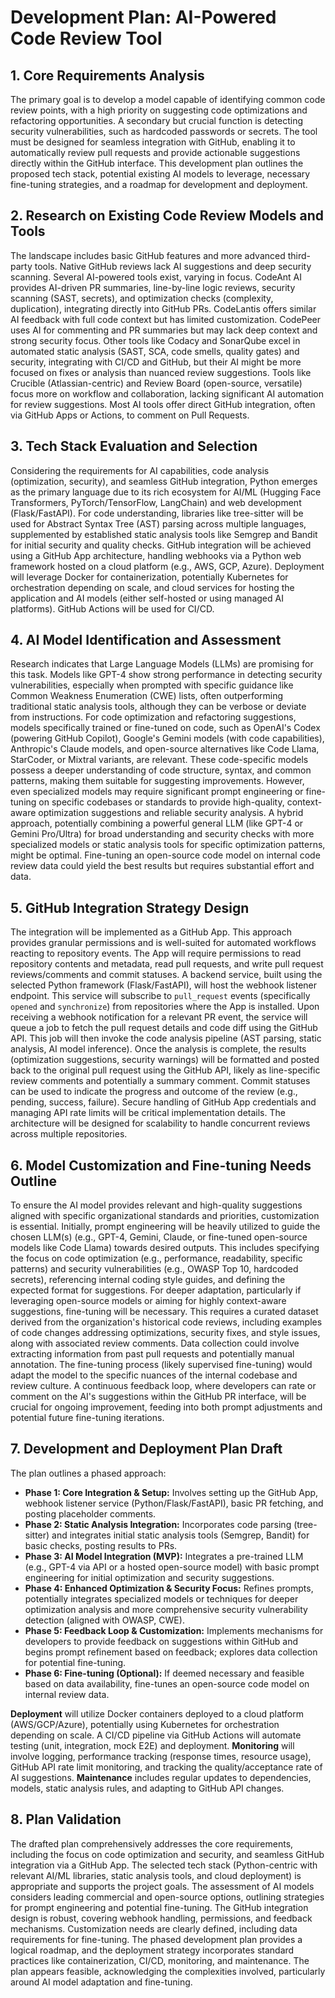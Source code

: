 # Development Plan: AI-Powered Code Review Tool

## 1. Core Requirements Analysis

The primary goal is to develop a model capable of identifying common code review points, with a high priority on suggesting code optimizations and refactoring opportunities. A secondary but crucial function is detecting security vulnerabilities, such as hardcoded passwords or secrets. The tool must be designed for seamless integration with GitHub, enabling it to automatically review pull requests and provide actionable suggestions directly within the GitHub interface. This development plan outlines the proposed tech stack, potential existing AI models to leverage, necessary fine-tuning strategies, and a roadmap for development and deployment.

## 2. Research on Existing Code Review Models and Tools

The landscape includes basic GitHub features and more advanced third-party tools. Native GitHub reviews lack AI suggestions and deep security scanning. Several AI-powered tools exist, varying in focus. CodeAnt AI provides AI-driven PR summaries, line-by-line logic reviews, security scanning (SAST, secrets), and optimization checks (complexity, duplication), integrating directly into GitHub PRs. CodeLantis offers similar AI feedback with full code context but has limited customization. CodePeer uses AI for commenting and PR summaries but may lack deep context and strong security focus. Other tools like Codacy and SonarQube excel in automated static analysis (SAST, SCA, code smells, quality gates) and security, integrating with CI/CD and GitHub, but their AI might be more focused on fixes or analysis than nuanced review suggestions. Tools like Crucible (Atlassian-centric) and Review Board (open-source, versatile) focus more on workflow and collaboration, lacking significant AI automation for review suggestions. Most AI tools offer direct GitHub integration, often via GitHub Apps or Actions, to comment on Pull Requests.

## 3. Tech Stack Evaluation and Selection

Considering the requirements for AI capabilities, code analysis (optimization, security), and seamless GitHub integration, Python emerges as the primary language due to its rich ecosystem for AI/ML (Hugging Face Transformers, PyTorch/TensorFlow, LangChain) and web development (Flask/FastAPI). For code understanding, libraries like tree-sitter will be used for Abstract Syntax Tree (AST) parsing across multiple languages, supplemented by established static analysis tools like Semgrep and Bandit for initial security and quality checks. GitHub integration will be achieved using a GitHub App architecture, handling webhooks via a Python web framework hosted on a cloud platform (e.g., AWS, GCP, Azure). Deployment will leverage Docker for containerization, potentially Kubernetes for orchestration depending on scale, and cloud services for hosting the application and AI models (either self-hosted or using managed AI platforms). GitHub Actions will be used for CI/CD.

## 4. AI Model Identification and Assessment

Research indicates that Large Language Models (LLMs) are promising for this task. Models like GPT-4 show strong performance in detecting security vulnerabilities, especially when prompted with specific guidance like Common Weakness Enumeration (CWE) lists, often outperforming traditional static analysis tools, although they can be verbose or deviate from instructions. For code optimization and refactoring suggestions, models specifically trained or fine-tuned on code, such as OpenAI's Codex (powering GitHub Copilot), Google's Gemini models (with code capabilities), Anthropic's Claude models, and open-source alternatives like Code Llama, StarCoder, or Mixtral variants, are relevant. These code-specific models possess a deeper understanding of code structure, syntax, and common patterns, making them suitable for suggesting improvements. However, even specialized models may require significant prompt engineering or fine-tuning on specific codebases or standards to provide high-quality, context-aware optimization suggestions and reliable security analysis. A hybrid approach, potentially combining a powerful general LLM (like GPT-4 or Gemini Pro/Ultra) for broad understanding and security checks with more specialized models or static analysis tools for specific optimization patterns, might be optimal. Fine-tuning an open-source code model on internal code review data could yield the best results but requires substantial effort and data.

## 5. GitHub Integration Strategy Design

The integration will be implemented as a GitHub App. This approach provides granular permissions and is well-suited for automated workflows reacting to repository events. The App will require permissions to read repository contents and metadata, read pull requests, and write pull request reviews/comments and commit statuses. A backend service, built using the selected Python framework (Flask/FastAPI), will host the webhook listener endpoint. This service will subscribe to `pull_request` events (specifically `opened` and `synchronize`) from repositories where the App is installed. Upon receiving a webhook notification for a relevant PR event, the service will queue a job to fetch the pull request details and code diff using the GitHub API. This job will then invoke the code analysis pipeline (AST parsing, static analysis, AI model inference). Once the analysis is complete, the results (optimization suggestions, security warnings) will be formatted and posted back to the original pull request using the GitHub API, likely as line-specific review comments and potentially a summary comment. Commit statuses can be used to indicate the progress and outcome of the review (e.g., pending, success, failure). Secure handling of GitHub App credentials and managing API rate limits will be critical implementation details. The architecture will be designed for scalability to handle concurrent reviews across multiple repositories.

## 6. Model Customization and Fine-tuning Needs Outline

To ensure the AI model provides relevant and high-quality suggestions aligned with specific organizational standards and priorities, customization is essential. Initially, prompt engineering will be heavily utilized to guide the chosen LLM(s) (e.g., GPT-4, Gemini, Claude, or fine-tuned open-source models like Code Llama) towards desired outputs. This includes specifying the focus on code optimization (e.g., performance, readability, specific patterns) and security vulnerabilities (e.g., OWASP Top 10, hardcoded secrets), referencing internal coding style guides, and defining the expected format for suggestions. For deeper adaptation, particularly if leveraging open-source models or aiming for highly context-aware suggestions, fine-tuning will be necessary. This requires a curated dataset derived from the organization's historical code reviews, including examples of code changes addressing optimizations, security fixes, and style issues, along with associated review comments. Data collection could involve extracting information from past pull requests and potentially manual annotation. The fine-tuning process (likely supervised fine-tuning) would adapt the model to the specific nuances of the internal codebase and review culture. A continuous feedback loop, where developers can rate or comment on the AI's suggestions within the GitHub PR interface, will be crucial for ongoing improvement, feeding into both prompt adjustments and potential future fine-tuning iterations.

## 7. Development and Deployment Plan Draft

The plan outlines a phased approach:
*   **Phase 1: Core Integration & Setup:** Involves setting up the GitHub App, webhook listener service (Python/Flask/FastAPI), basic PR fetching, and posting placeholder comments.
*   **Phase 2: Static Analysis Integration:** Incorporates code parsing (tree-sitter) and integrates initial static analysis tools (Semgrep, Bandit) for basic checks, posting results to PRs.
*   **Phase 3: AI Model Integration (MVP):** Integrates a pre-trained LLM (e.g., GPT-4 via API or a hosted open-source model) with basic prompt engineering for initial optimization and security suggestions.
*   **Phase 4: Enhanced Optimization & Security Focus:** Refines prompts, potentially integrates specialized models or techniques for deeper optimization analysis and more comprehensive security vulnerability detection (aligned with OWASP, CWE).
*   **Phase 5: Feedback Loop & Customization:** Implements mechanisms for developers to provide feedback on suggestions within GitHub and begins prompt refinement based on feedback; explores data collection for potential fine-tuning.
*   **Phase 6: Fine-tuning (Optional):** If deemed necessary and feasible based on data availability, fine-tunes an open-source code model on internal review data.

**Deployment** will utilize Docker containers deployed to a cloud platform (AWS/GCP/Azure), potentially using Kubernetes for orchestration depending on scale. A CI/CD pipeline via GitHub Actions will automate testing (unit, integration, mock E2E) and deployment. **Monitoring** will involve logging, performance tracking (response times, resource usage), GitHub API rate limit monitoring, and tracking the quality/acceptance rate of AI suggestions. **Maintenance** includes regular updates to dependencies, models, static analysis rules, and adapting to GitHub API changes.

## 8. Plan Validation

The drafted plan comprehensively addresses the core requirements, including the focus on code optimization and security, and seamless GitHub integration via a GitHub App. The selected tech stack (Python-centric with relevant AI/ML libraries, static analysis tools, and cloud deployment) is appropriate and supports the project goals. The assessment of AI models considers leading commercial and open-source options, outlining strategies for prompt engineering and potential fine-tuning. The GitHub integration design is robust, covering webhook handling, permissions, and feedback mechanisms. Customization needs are clearly defined, including data requirements for fine-tuning. The phased development plan provides a logical roadmap, and the deployment strategy incorporates standard practices like containerization, CI/CD, monitoring, and maintenance. The plan appears feasible, acknowledging the complexities involved, particularly around AI model adaptation and fine-tuning.

